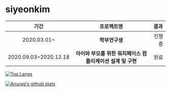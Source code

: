 # siyeonkim   

|  <center>기간</center> |  <center>프로젝트명</center> |  <center>결과</center> |
|:--------|:--------:|--------:|
|<center>2020.03.01~<center> | <center>**학부연구생**</center> |진행중|
|<center>2020.09.03~2020.12.18 <center>|**아이와 부모를 위한 워치페이스 컴플리케이션 설계 및 구현** |완료|



[![Top Langs](https://github-readme-stats.vercel.app/api/top-langs/?username=pennya6)](https://github.com/anuraghazra/github-readme-stats)   

[![Anurag's github stats](https://github-readme-stats.vercel.app/api?username=pennya6)](https://github.com/anuraghazra/github-readme-stats)
